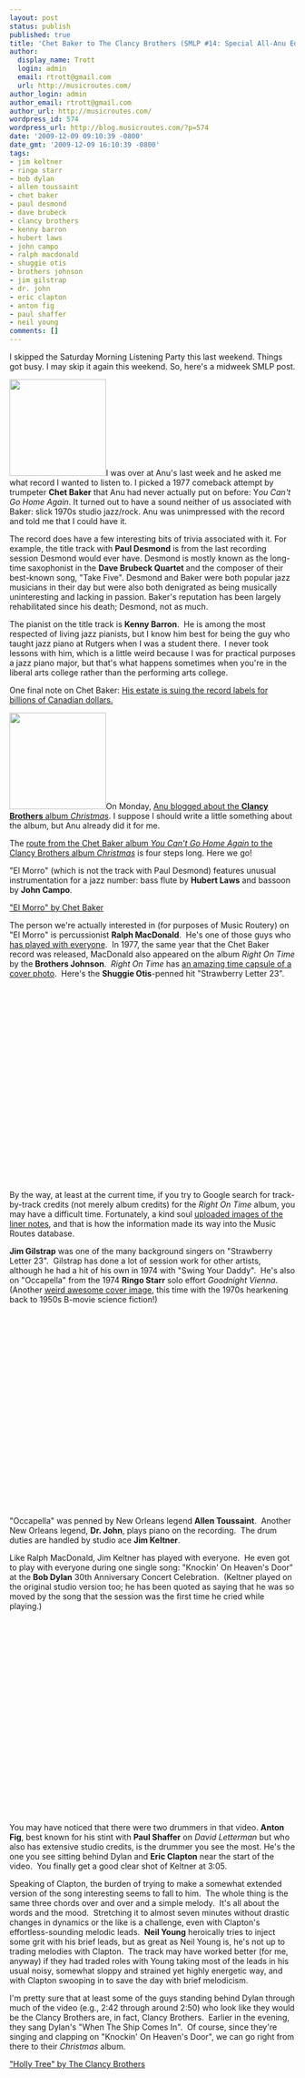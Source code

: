 ```yaml
---
layout: post
status: publish
published: true
title: 'Chet Baker to The Clancy Brothers (SMLP #14: Special All-Anu Edition)'
author:
  display_name: Trott
  login: admin
  email: rtrott@gmail.com
  url: http://musicroutes.com/
author_login: admin
author_email: rtrott@gmail.com
author_url: http://musicroutes.com/
wordpress_id: 574
wordpress_url: http://blog.musicroutes.com/?p=574
date: '2009-12-09 09:10:39 -0800'
date_gmt: '2009-12-09 16:10:39 -0800'
tags:
- jim keltner
- ringo starr
- bob dylan
- allen toussaint
- chet baker
- paul desmond
- dave brubeck
- clancy brothers
- kenny barron
- hubert laws
- john campo
- ralph macdonald
- shuggie otis
- brothers johnson
- jim gilstrap
- dr. john
- eric clapton
- anton fig
- paul shaffer
- neil young
comments: []
---
```

<p>I skipped the Saturday Morning Listening Party this last weekend.  Things got busy.  I may skip it again this weekend.  So, here's a midweek SMLP post.</p>
<p><img class="alignright" src="http://image.listen.com/img/170x170/2/8/9/2/1202982_170x170.jpg" alt="" width="170" height="170" />I was over at Anu's last week and he asked me what record I wanted to listen to.  I picked a 1977 comeback attempt by trumpeter <strong>Chet Baker</strong> that Anu had never actually put on before: Y<em>ou Can't Go Home Again</em>.  It turned out to have a sound neither of us associated with Baker: slick 1970s studio jazz/rock.  Anu was unimpressed with the record and told me that I could have it.</p>
<p>The record does have a few interesting bits of trivia associated with it. For example, the title track with <strong>Paul Desmond</strong> is from the last recording session Desmond would ever have.  Desmond is mostly known as the long-time saxophonist in the <strong>Dave Brubeck Quartet</strong> and the composer of their best-known song, "Take Five".  Desmond and Baker were both popular jazz musicians in their day but were also both denigrated as being musically uninteresting and lacking in passion.  Baker's reputation has been largely rehabilitated since his death; Desmond, not as much.</p>
<p>The pianist on the title track is <strong>Kenny Barron</strong>.  He is among the most respected of living jazz pianists, but I know him best for being the guy who taught jazz piano at Rutgers when I was a student there.  I never took lessons with him, which is a little weird because I was for practical purposes a jazz piano major, but that's what happens sometimes when you're in the liberal arts college rather than the performing arts college.</p>
<p>One final note on Chet Baker: <a href="http://www.canada.com/entertainment/Canadian+recording+giants+face+potential+billion+copyright+infringement+lawsuit/2317756/story.html" target="_blank">His estate is suing the record labels for billions of Canadian dollars.</a></p>
<p><img class="alignright" src="http://image.listen.com/img/170x170/5/9/8/6/246895_170x170.jpg" alt="" width="170" height="170" />On Monday, <a href="http://jinsai.blogspot.com/2009/12/winter-holiday-memories-liam-clancy.html" target="_blank">Anu blogged about the <strong>Clancy Brothers</strong> album <em>Christmas</em></a>.  I suppose I should write a little something about the album, but Anu already did it for me.</p>
<p>The <a href="http://musicroutes.com/route.php?route=df53da2e39aea4bc54b919159e388326" target="_blank">route from the Chet Baker album <em>You Can't Go Home Again</em> to the Clancy Brothers album <em>Christmas</em></a> is four steps long.  Here we go!</p>
<p>"El Morro" (which is not the track with Paul Desmond) features unusual instrumentation for a jazz number: bass flute by <strong>Hubert Laws</strong> and bassoon by <strong>John Campo</strong>.</p>
<p><script src="http://mediaplayer.yahoo.com/js" type="text/javascript"></script><a href="http://www.qksrv.net/click-PID-3053040?url=http://play.rhapsody.com/goto?rcid=tra.2006783?pcode=cj&amp;cpath=aff">"El Morro" by Chet Baker</a></p>
<p>The person we're actually interested in (for purposes of Music Routery) on "El Morro" is percussionist <strong>Ralph MacDonald</strong>.  He's one of those guys who <a href="http://www.ralphmacdonald.com/index.php?page=others" target="_blank">has played with everyone</a>.  In 1977, the same year that the Chet Baker record was released, MacDonald also appeared on the album <em>Right On Time</em> by the <strong>Brothers Johnson</strong>.  <em>Right On Time</em> has <a href="http://farm4.static.flickr.com/3651/3479915039_40399bb45d.jpg" target="_blank">an amazing time capsule of a cover photo</a>.  Here's the <strong>Shuggie Otis</strong>-penned hit "Strawberry Letter 23".</p>
<p><object classid="clsid:d27cdb6e-ae6d-11cf-96b8-444553540000" width="425" height="344" codebase="http://download.macromedia.com/pub/shockwave/cabs/flash/swflash.cab#version=6,0,40,0"><param name="allowFullScreen" value="true" /><param name="allowscriptaccess" value="always" /><param name="src" value="http://www.youtube.com/v/_esbWUWe2Yw&amp;hl=en_US&amp;fs=1&amp;" /><param name="allowfullscreen" value="true" /><embed type="application/x-shockwave-flash" width="425" height="344" src="http://www.youtube.com/v/_esbWUWe2Yw&amp;hl=en_US&amp;fs=1&amp;" allowscriptaccess="always" allowfullscreen="true"></embed></object></p>
<p>By the way, at least at the current time, if you try to Google search for track-by-track credits (not merely album credits) for the <em>Right On Time</em> album, you may have a difficult time.  Fortunately, a kind soul <a href="http://www.discogs.com/viewimages?release=1405082" target="_blank">uploaded images of the liner notes</a>, and that is how the information made its way into the Music Routes database.</p>
<p><strong>Jim Gilstrap</strong> was one of the many background singers on "Strawberry Letter 23".  Gilstrap has done a lot of session work for other artists, although he had a hit of his own in 1974 with "Swing Your Daddy".  He's also on "Occapella" from the 1974 <strong>Ringo Starr</strong> solo effort <em>Goodnight Vienna</em>.  (Another <a href="http://www.jpgr.co.uk/pcs7168_a.jpg" target="_blank">weird awesome cover image</a>, this time with the 1970s hearkening back to 1950s B-movie science fiction!)</p>
<p><object classid="clsid:d27cdb6e-ae6d-11cf-96b8-444553540000" width="425" height="344" codebase="http://download.macromedia.com/pub/shockwave/cabs/flash/swflash.cab#version=6,0,40,0"><param name="allowFullScreen" value="true" /><param name="allowscriptaccess" value="always" /><param name="src" value="http://www.youtube.com/v/CSOm5PIidao&amp;hl=en_US&amp;fs=1&amp;" /><param name="allowfullscreen" value="true" /><embed type="application/x-shockwave-flash" width="425" height="344" src="http://www.youtube.com/v/CSOm5PIidao&amp;hl=en_US&amp;fs=1&amp;" allowscriptaccess="always" allowfullscreen="true"></embed></object></p>
<p>"Occapella" was penned by New Orleans legend <strong>Allen Toussaint</strong>.  Another New Orleans legend, <strong>Dr. John</strong>, plays piano on the recording.  The drum duties are handled by studio ace <strong>Jim Keltner</strong>.</p>
<p>Like Ralph MacDonald, Jim Keltner has played with everyone.  He even got to play with everyone during one single song: "Knockin' On Heaven's Door" at the <strong>Bob Dylan</strong> 30th Anniversary Concert Celebration.  (Keltner played on the original studio version too; he has been quoted as saying that he was so moved by the song that the session was the first time he cried while playing.)</p>
<p><object classid="clsid:d27cdb6e-ae6d-11cf-96b8-444553540000" width="425" height="344" codebase="http://download.macromedia.com/pub/shockwave/cabs/flash/swflash.cab#version=6,0,40,0"><param name="allowFullScreen" value="true" /><param name="allowscriptaccess" value="always" /><param name="src" value="http://www.youtube.com/v/Y_2vHDF_wWs&amp;hl=en_US&amp;fs=1&amp;" /><param name="allowfullscreen" value="true" /><embed type="application/x-shockwave-flash" width="425" height="344" src="http://www.youtube.com/v/Y_2vHDF_wWs&amp;hl=en_US&amp;fs=1&amp;" allowscriptaccess="always" allowfullscreen="true"></embed></object></p>
<p>You may have noticed that there were two drummers in that video.  <strong>Anton Fig</strong>, best known for his stint with <strong>Paul Shaffer</strong> on <em>David Letterman</em> but who also has extensive studio credits, is the drummer you see the most. He's the one you see sitting behind Dylan and <strong>Eric Clapton</strong> near the start of the video.  You finally get a good clear shot of Keltner at 3:05.</p>
<p>Speaking of Clapton, the burden of trying to make a somewhat extended version of the song interesting seems to fall to him.  The whole thing is the same three chords over and over and a simple melody.  It's all about the words and the mood.  Stretching it to almost seven minutes without drastic changes in dynamics or the like is a challenge, even with Clapton's effortless-sounding melodic leads.  <strong>Neil Young</strong> heroically tries to inject some grit with his brief leads, but as great as Neil Young is, he's not up to trading melodies with Clapton.  The track may have worked better (for me, anyway) if they had traded roles with Young taking most of the leads in his usual noisy, somewhat sloppy and strained yet highly energetic way, and with Clapton swooping in to save the day with brief melodicism.</p>
<p>I'm pretty sure that at least some of the guys standing behind Dylan through much of the video (e.g., 2:42 through around 2:50) who look like they would be the Clancy Brothers are, in fact, Clancy Brothers.  Earlier in the evening, they sang Dylan's "When The Ship Comes In".  Of course, since they're singing and clapping on "Knockin' On Heaven's Door", we can go right from there to their <em>Christmas</em> album.</p>
<p><a href="http://celtic-christmas.narod.ru/music/cb-christmas/03-the_holly_tree.mp3">"Holly Tree" by The Clancy Brothers</a></p>
